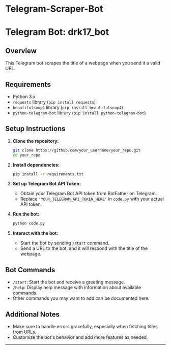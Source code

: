 # Telegram-Scraper-Bot

# Telegram Bot: drk17_bot

## Overview
This Telegram bot scrapes the title of a webpage when you send it a valid URL.

## Requirements
- Python 3.x
- `requests` library (`pip install requests`)
- `beautifulsoup4` library (`pip install beautifulsoup4`)
- `python-telegram-bot` library (`pip install python-telegram-bot`)

## Setup Instructions
1. **Clone the repository:**
   ```bash
   git clone https://github.com/your_username/your_repo.git
   cd your_repo
   ```

2. **Install dependencies:**
   ```bash
   pip install -r requirements.txt
   ```

3. **Set up Telegram Bot API Token:**
   - Obtain your Telegram Bot API token from BotFather on Telegram.
   - Replace `'YOUR_TELEGRAM_API_TOKEN_HERE'` in `code.py` with your actual API token.

4. **Run the bot:**
   ```bash
   python code.py
   ```

5. **Interact with the bot:**
   - Start the bot by sending `/start` command.
   - Send a URL to the bot, and it will respond with the title of the webpage.

## Bot Commands
- `/start`: Start the bot and receive a greeting message.
- `/help`: Display help message with information about available commands.
- Other commands you may want to add can be documented here.

## Additional Notes
- Make sure to handle errors gracefully, especially when fetching titles from URLs.
- Customize the bot's behavior and add more features as needed.

---
